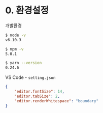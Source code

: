 # 0. 환경설정

개발환경
```sh
$ node -v
v6.10.3

$ npm -v
5.0.1

$ yarn --version
0.24.6
```


VS Code - `setting.json`
```json
{
    "editor.fontSize": 14,
    "editor.tabSize": 2,
    "editor.renderWhitespace": "boundary"
}
```